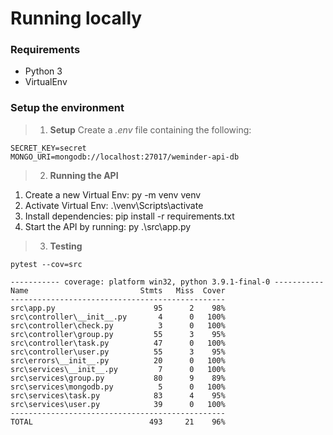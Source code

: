 # Running locally

### Requirements  
- Python 3
- VirtualEnv

### Setup the environment

> 1. **Setup**
Create a *.env* file containing the following:

```
SECRET_KEY=secret
MONGO_URI=mongodb://localhost:27017/weminder-api-db
```

> 2. **Running the API**

1. Create a new Virtual Env: py -m venv venv
2. Activate Virtual Env: .\venv\Scripts\activate
2. Install dependencies: pip install -r requirements.txt
3. Start the API by running: py .\src\app.py

> 3. **Testing**

```
pytest --cov=src

----------- coverage: platform win32, python 3.9.1-final-0 -----------
Name                         Stmts   Miss  Cover
------------------------------------------------
src\app.py                      95      2    98%
src\controller\__init__.py       4      0   100%
src\controller\check.py          3      0   100%
src\controller\group.py         55      3    95%
src\controller\task.py          47      0   100%
src\controller\user.py          55      3    95%
src\errors\__init__.py          20      0   100%
src\services\__init__.py         7      0   100%
src\services\group.py           80      9    89%
src\services\mongodb.py          5      0   100%
src\services\task.py            83      4    95%
src\services\user.py            39      0   100%
------------------------------------------------
TOTAL                          493     21    96%
```